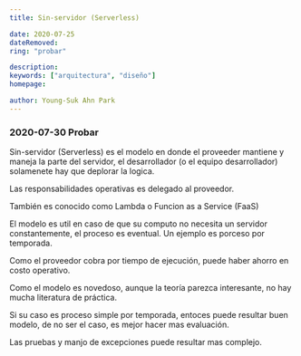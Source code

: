 ```yaml
---
title: Sin-servidor (Serverless)

date: 2020-07-25
dateRemoved: 
ring: "probar"

description: 
keywords: ["arquitectura", "diseño"]
homepage: 

author: Young-Suk Ahn Park
---
```


### 2020-07-30 Probar

Sin-servidor (Serverless) es el modelo en donde el proveeder mantiene y maneja la parte del servidor, el desarrollador (o el equipo desarrollador) solamenete hay que deplorar la logica.

Las responsabilidades operativas es delegado al proveedor.

También es conocido como Lambda o Funcion as a Service (FaaS)

El modelo es util en caso de que su computo no necesita un servidor constantemente, el proceso es eventual. Un ejemplo es porceso por temporada.

Como el proveedor cobra por tiempo de ejecución, puede haber ahorro en costo operativo.

Como el modelo es novedoso, aunque la teoría parezca interesante, no hay mucha literatura de práctica.

Si su caso es proceso simple por temporada, entoces puede resultar buen modelo, de no ser el caso, es mejor hacer mas evaluación.

Las pruebas y manjo de excepciones puede resultar mas complejo.
